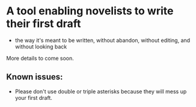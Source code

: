 # A tool enabling novelists to write their first draft
- the way it's meant to be written, without abandon, without editing, and without looking back

More details to come soon.

## Known issues:
- Please don't use double or triple asterisks because they will mess up your first draft.
